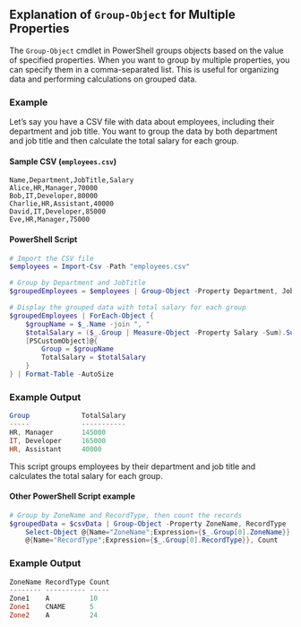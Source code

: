 ## Explanation of `Group-Object` for Multiple Properties
The `Group-Object` cmdlet in PowerShell groups objects based on the value of specified properties. When you want to group by multiple properties, you can specify them in a comma-separated list. This is useful for organizing data and performing calculations on grouped data.

### Example
Let’s say you have a CSV file with data about employees, including their department and job title. You want to group the data by both department and job title and then calculate the total salary for each group.

#### Sample CSV (`employees.csv`)
```csv
Name,Department,JobTitle,Salary
Alice,HR,Manager,70000
Bob,IT,Developer,80000
Charlie,HR,Assistant,40000
David,IT,Developer,85000
Eve,HR,Manager,75000
```

#### PowerShell Script
```powershell
# Import the CSV file
$employees = Import-Csv -Path "employees.csv"

# Group by Department and JobTitle
$groupedEmployees = $employees | Group-Object -Property Department, JobTitle

# Display the grouped data with total salary for each group
$groupedEmployees | ForEach-Object {
    $groupName = $_.Name -join ", "
    $totalSalary = ($_.Group | Measure-Object -Property Salary -Sum).Sum
    [PSCustomObject]@{
        Group = $groupName
        TotalSalary = $totalSalary
    }
} | Format-Table -AutoSize
```

### Example Output
```powershell
Group             TotalSalary
-----             -----------
HR, Manager       145000
IT, Developer     165000
HR, Assistant     40000

```
This script groups employees by their department and job title and calculates the total salary for each group.

#### Other PowerShell Script example
```powershell
# Group by ZoneName and RecordType, then count the records
$groupedData = $csvData | Group-Object -Property ZoneName, RecordType |`
    Select-Object @{Name="ZoneName";Expression={$_.Group[0].ZoneName}}, 
    @{Name="RecordType";Expression={$_.Group[0].RecordType}}, Count
```
### Example Output

```powershell
ZoneName RecordType Count
-------- ---------- -----
Zone1    A          10
Zone1    CNAME      5
Zone2    A          24

```